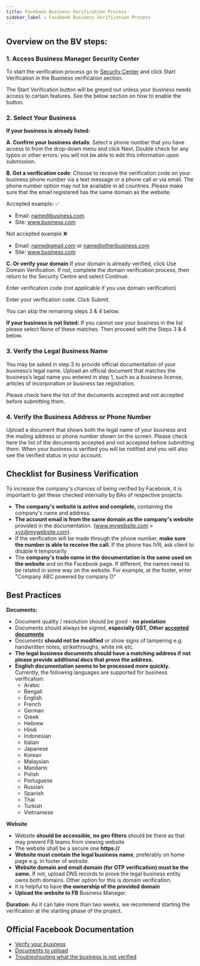 ```yaml
---
title: Facebook Business Verification Process
sidebar_label : Facebook Business Verification Process
---
```


## Overview on the BV steps:

### 1. Access Business Manager Security Center

To start the verification process go to [Security Center](https://business.facebook.com/settings/security) and click Start Verification in the Business
verification section.

The Start Verification button will be greyed out unless your business needs access to certain
features. See the below section on how to enable the button.

### 2. Select Your Business

**If your business is already listed:**

**A. Confirm your business details**: Select a phone number that you have access to from the drop-down menu and click Next.
Double check for any typos or other errors: you will not be able to edit this information upon
submission.

**B. Get a verification code**: Choose to receive the verification code on your business phone number via a text message or a
phone call or via email. The phone number option may not be available in all countries.
Please make sure that the email registered has the same domain as the website.

Accepted example: ✅
- Email: name@business.com
- Site: www.business.com

Not accepted example ❌
- Email: name@gmail.com or name@otherbusiness.com
- Site: www.business.com

**C. Or verify your domain**
If your domain is already verified, click Use Domain Verification. If not, complete the domain verification process, then return to the Security Centre and select Continue. 

Enter verification code (not applicable if you use domain verification)

Enter your verification code. Click Submit.

You can skip the remaining steps 3 & 4 below.

**If your business is not listed:** If you cannot see your business in the list please select None of these matches.
Then proceed with the Steps 3 & 4 below.

### 3. Verify the Legal Business Name
You may be asked in step 3 to provide official documentation of your business’s legal name. Upload an official document that matches the business’s legal name you entered in step 1, such as a business license, articles of incorporation or business tax registration. 

Please check here the list of the documents accepted and not accepted before submitting them.

### 4. Verify the Business Address or Phone Number

Upload a document that shows both the legal name of your business and the mailing address or
phone number shown on the screen.
Please check here the list of the documents accepted and not accepted before submitting them.
When your business is verified you will be notified and you will also see the verified status in
your account.

## Checklist for Business Verification

To increase the company's chances of being verified by Facebook, it is important to get these
checked internally by BAs of respective projects:

- **The company's website is active and complete,** containing the company's name and
address.
- **The account email is from the same domain as the company's website** provided in
the documentation. (www.mywebsite.com > xyz@mywebsite.com).
- If the verification will be made through the phone number, **make sure the number is
able to receive the call.** If the phone has IVR, ask client to disable it temporarily
- The **company's trade name in the documentation is the same used on the website**
and on the Facebook page. If different, the names need to be related in some way on
the website. For example, at the footer, enter "Company ABC powered by company D"

## Best Practices

**Documents:**


- Document quality / resolution should be good - **no pixelation**
- Documents should always be signed, **especially GST, Other [accepted documents](https://www.facebook.com/business/help/159334372093366)**
- Documents **should not be modified** or show signs of tampering e.g. handwritten notes, strikethroughs, white ink etc.
- **The legal business documents should have a matching address if not please provide additional docs that prove the address.**
- **English documentation seems to be processed more quickly.** Currently, the following languages are supported for business verification:
    - Arabic
    - Bengali
    - English
    - French
    - German
    - Greek
    - Hebrew
    - Hindi
    - Indonesian
    - Italian
    - Japanese
    - Korean
    - Malaysian
    - Mandarin
    - Polish
    - Portuguese
    - Russian
    - Spanish
    - Thai
    - Turkish
    - Vietnamese

**Website**
- Website **should be accessible, no geo filters** should be there as that may prevent FB teams from viewing website
- The website shall be a secure one **https://**
- **Website must contain the legal business name**, preferably on home page e.g. in footer of website.
- **Website domain and email domain (for OTP verification) must be the same.** If not, upload DNS records to prove the legal business entity owns both domains. Other option for this is domain verification.
- It is helpful to have **the ownership of the provided domain**
- **Upload the website to FB** Business Manager.

**Duration:**
As it can take more than two weeks, we recommend starting the verification at the starting phase of the project.

## Official Facebook Documentation

- [Verify your business](https://www.facebook.com/business/help/2058515294227817?id=180505742745347)
- [Documents to upload](https://www.facebook.com/business/help/159334372093366)
- [Troubleshooting what the business is not verified](https://www.facebook.com/business/help/2342133782492969?id=180505742745347)